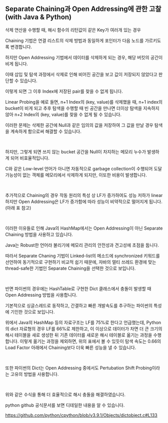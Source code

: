 
## Separate Chaining과 Open Addressing에 관한 고찰 (with Java & Python)


삭제 연산을 수행할 때, 해시 함수의 리턴값이 같은 Key가 여러개 있는 경우

Chaining 기법은 연결 리스트의 삭제 방법과 동일하게 포인터가 다음 노드를 가르키도록 변경합니다.

하지만 Open Addressing 기법에서 데이터를 삭제하게 되는 경우, 해당 버킷의 공간이 비게 됩니다.

이때 삽입 및 탐색 과정에서 삭제로 인해 비어진 공간을 보고 값이 저장되지 않았다고 판단할 수 있습니다.

이렇게 되면 그 이후 Index에 저장된 pair를 찾을 수 없게 됩니다.

Linear Probing을 예로 들면, n+1 Index의 (key, value)를 삭제했을 때, n+1 index의 bucket이 비게 되고 추후 탐색을 수행할 때 빈 공간을 만나면 더이상 탐색을 지속하지 않아 n+2 Index의 (key, value)를 찾을 수 없게 될 수 있습니다.

이러한 문제는 삭제한 공간에 Null과 같은 임의의 값을 저장하여 그 값을 만날 경우 탐색을 계속하게 함으로써 해결할 수 있습니다.

<br/>

하지만, 그렇게 되면 쓰지 않는 bucket 공간을 Null이 차지하는 메모리 누수가 발생하게 되어 비효율적입니다.

C와 같은 Low-level 언어가 아니면 자동적으로 garbage collection이 수행되어 도달 가능성이 없는 객체를 메모리에서 삭제하게 되지만, 이또한 비용이 발생합니다.

<br/>

추가적으로 Chaining의 경우 작동 원리의 특성 상 LF가 증가하여도 성능 저하가 linear하지만 Open Addressing은 LF가 증가함에 따라 성능이 비약적으로 떨어지게 됩니다. (아래 표 참고)

<br/>




이러한 이유들로 인해 Java의 HashMap에서는 Open Addressing이 아닌 Separate Chaining 방법을 사용하고 있습니다.

Java는 Robust한 언어라 불리기에 메모리 관리의 안전성과 견고성에 초점을 둡니다.  

따라서 Separate Chaning 기법이 Linked-list의 메소드에 synchronized 키워드를 선언하여 동기적으로 구현하기 비교적 쉽기 때문에, 자바의 멀티 쓰레드 환경에 맞는 thread-safe한 기법인 Separate Chaining을 선택한 것으로 보입니다.

<br/>

반면 파이썬의 경우에는 HashTable로 구현한 Dict 클래스에서 충돌이 발생할 때 Open Addressing 방법을 사용합니다.

기본적으로 싱글스레드로 동작하고, 간결하고 빠른 개발속도를 추구하는 파이썬의 특성에 기인한 것으로 보입니다.

위에서 Java의 HashMap 등의 자료구조는 LF를 75%로 한다고 언급했는데, Python의 dict 자료형의 경우 LF를 66%로 제한하고, 이 이상으로 데이터가 차면 더 큰 크기의 해시 테이블을 새로 생성한 뒤 기존 데이터를 새로운 해시 테이블로 옮기는 과정을 수행합니다. 이렇게 옮기는 과정을 제외하면, 위의 표에서 볼 수 있듯이 탐색 속도는 0.66의 Load Factor 아래에서 Chaining보다 더욱 빠른 성능을 낼 수 있습니다.

<br/>

또한 파이썬의 Dict는 Open Addressing 중에서도 Pertubation Shift Probing이라는 고유의 방법을 사용합니다.

<br/>

위와 같은 수식을 통해 더 효율적으로 해시 충돌을 해결하였습니다.

python github 공식문서를 보면 디테일한 내용을 알 수 있습니다.

https://github.com/python/cpython/blob/v3.9.1/Objects/dictobject.c#L133
